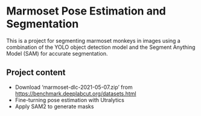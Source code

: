 # Marmoset Pose Estimation and Segmentation

This is a project for segmenting marmoset monkeys in images using a combination of the YOLO object detection model and the Segment Anything Model (SAM) for accurate segmentation.

## Project content
- Download ‘marmoset-dlc-2021-05-07.zip’ from https://benchmark.deeplabcut.org/datasets.html
- Fine-turning pose estimation with Utralytics
- Apply SAM2 to generate masks
